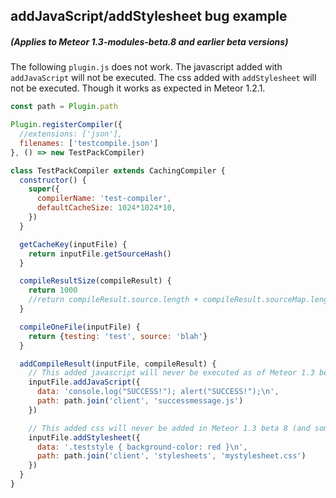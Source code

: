 
## addJavaScript/addStylesheet bug example
##### *(Applies to Meteor 1.3-modules-beta.8 and earlier beta versions)*

The following `plugin.js` does not work.
The javascript added with `addJavaScript` will not be executed.
The css added with `addStylesheet` will not be executed.
Though it works as expected in Meteor 1.2.1.

```javascript
const path = Plugin.path

Plugin.registerCompiler({
  //extensions: ['json'],
  filenames: ['testcompile.json']
}, () => new TestPackCompiler)

class TestPackCompiler extends CachingCompiler {
  constructor() {
    super({
      compilerName: 'test-compiler',
      defaultCacheSize: 1024*1024*10,
    })
  }

  getCacheKey(inputFile) {
    return inputFile.getSourceHash()
  }

  compileResultSize(compileResult) {
    return 1000
    //return compileResult.source.length + compileResult.sourceMap.length
  }

  compileOneFile(inputFile) {
    return {testing: 'test', source: 'blah'}
  }

  addCompileResult(inputFile, compileResult) {
    // This added javascript will never be executed as of Meteor 1.3 beta 1
    inputFile.addJavaScript({
      data: 'console.log("SUCCESS!"); alert("SUCCESS!");\n',
      path: path.join('client', 'successmessage.js')
    })

    // This added css will never be added in Meteor 1.3 beta 8 (and some earlier beta versions)
    inputFile.addStylesheet({
      data: '.teststyle { background-color: red }\n',
      path: path.join('client', 'stylesheets', 'mystylesheet.css')
    })
  }
}
```
